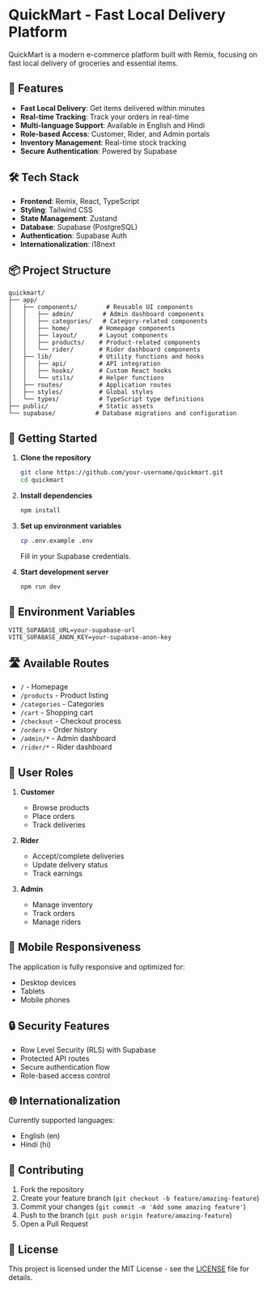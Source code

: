 # QuickMart - Fast Local Delivery Platform

QuickMart is a modern e-commerce platform built with Remix, focusing on fast local delivery of groceries and essential items.

## 🚀 Features

- **Fast Local Delivery**: Get items delivered within minutes
- **Real-time Tracking**: Track your orders in real-time
- **Multi-language Support**: Available in English and Hindi
- **Role-based Access**: Customer, Rider, and Admin portals
- **Inventory Management**: Real-time stock tracking
- **Secure Authentication**: Powered by Supabase

## 🛠 Tech Stack

- **Frontend**: Remix, React, TypeScript
- **Styling**: Tailwind CSS
- **State Management**: Zustand
- **Database**: Supabase (PostgreSQL)
- **Authentication**: Supabase Auth
- **Internationalization**: i18next

## 📦 Project Structure

```
quickmart/
├── app/
│   ├── components/        # Reusable UI components
│   │   ├── admin/        # Admin dashboard components
│   │   ├── categories/   # Category-related components
│   │   ├── home/        # Homepage components
│   │   ├── layout/      # Layout components
│   │   ├── products/    # Product-related components
│   │   └── rider/       # Rider dashboard components
│   ├── lib/             # Utility functions and hooks
│   │   ├── api/         # API integration
│   │   ├── hooks/       # Custom React hooks
│   │   └── utils/       # Helper functions
│   ├── routes/          # Application routes
│   ├── styles/          # Global styles
│   └── types/           # TypeScript type definitions
├── public/              # Static assets
└── supabase/           # Database migrations and configuration
```

## 🚀 Getting Started

1. **Clone the repository**
   ```bash
   git clone https://github.com/your-username/quickmart.git
   cd quickmart
   ```

2. **Install dependencies**
   ```bash
   npm install
   ```

3. **Set up environment variables**
   ```bash
   cp .env.example .env
   ```
   Fill in your Supabase credentials.

4. **Start development server**
   ```bash
   npm run dev
   ```

## 🔑 Environment Variables

```env
VITE_SUPABASE_URL=your-supabase-url
VITE_SUPABASE_ANON_KEY=your-supabase-anon-key
```

## 🛣 Available Routes

- `/` - Homepage
- `/products` - Product listing
- `/categories` - Categories
- `/cart` - Shopping cart
- `/checkout` - Checkout process
- `/orders` - Order history
- `/admin/*` - Admin dashboard
- `/rider/*` - Rider dashboard

## 👥 User Roles

1. **Customer**
   - Browse products
   - Place orders
   - Track deliveries

2. **Rider**
   - Accept/complete deliveries
   - Update delivery status
   - Track earnings

3. **Admin**
   - Manage inventory
   - Track orders
   - Manage riders

## 📱 Mobile Responsiveness

The application is fully responsive and optimized for:
- Desktop devices
- Tablets
- Mobile phones

## 🔒 Security Features

- Row Level Security (RLS) with Supabase
- Protected API routes
- Secure authentication flow
- Role-based access control

## 🌐 Internationalization

Currently supported languages:
- English (en)
- Hindi (hi)

## 🤝 Contributing

1. Fork the repository
2. Create your feature branch (`git checkout -b feature/amazing-feature`)
3. Commit your changes (`git commit -m 'Add some amazing feature'`)
4. Push to the branch (`git push origin feature/amazing-feature`)
5. Open a Pull Request

## 📄 License

This project is licensed under the MIT License - see the [LICENSE](LICENSE) file for details.